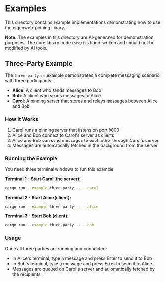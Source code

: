 # Examples

This directory contains example implementations demonstrating how to use the eigenweb-pinning library.

**Note:** The examples in this directory are AI-generated for demonstration purposes. The core library code (`src/`) is hand-written and should not be modified by AI tools.

## Three-Party Example

The `three-party.rs` example demonstrates a complete messaging scenario with three participants:

- **Alice**: A client who sends messages to Bob
- **Bob**: A client who sends messages to Alice
- **Carol**: A pinning server that stores and relays messages between Alice and Bob

### How It Works

1. Carol runs a pinning server that listens on port 9000
2. Alice and Bob connect to Carol's server as clients
3. Alice and Bob can send messages to each other through Carol's server
4. Messages are automatically fetched in the background from the server

### Running the Example

You need three terminal windows to run this example:

**Terminal 1 - Start Carol (the server):**

```bash
cargo run --example three-party -- --carol
```

**Terminal 2 - Start Alice (client):**

```bash
cargo run --example three-party -- --alice
```

**Terminal 3 - Start Bob (client):**

```bash
cargo run --example three-party -- --bob
```

### Usage

Once all three parties are running and connected:

- In Alice's terminal, type a message and press Enter to send it to Bob
- In Bob's terminal, type a message and press Enter to send it to Alice
- Messages are queued on Carol's server and automatically fetched by the recipients
